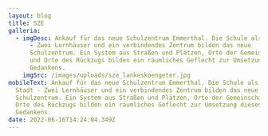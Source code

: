 ```yaml
---
layout: blog
title: SZE
galleria:
  - imgDesc: Ankauf für das neue Schulzentrum Emmerthal. Die Schule als kleine Stadt
      - Zwei Lernhäuser und ein verbindendes Zentrum bilden das neue
      Schulzentrum. Ein System aus Straßen und Plätzen, Orte der Gemeinschaft
      und Orte des Rückzugs bilden ein räumliches Geflecht zur Umsetzung dieses
      Gedankens.
    imgSrc: /images/uploads/sze_lankeskoengeter.jpg
mobileText: Ankauf für das neue Schulzentrum Emmerthal. Die Schule als kleine
  Stadt - Zwei Lernhäuser und ein verbindendes Zentrum bilden das neue
  Schulzentrum. Ein System aus Straßen und Plätzen, Orte der Gemeinschaft und
  Orte des Rückzugs bilden ein räumliches Geflecht zur Umsetzung dieses
  Gedankens.
date: 2022-06-16T14:24:04.349Z
---
```

